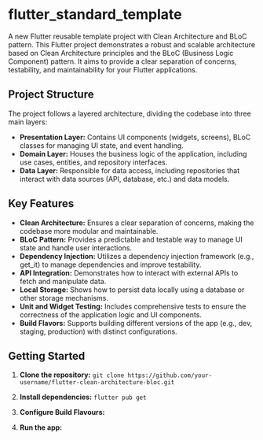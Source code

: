 # flutter_standard_template

A new Flutter reusable template project with Clean Architecture and BLoC pattern. This Flutter project demonstrates a robust and scalable architecture based on Clean Architecture principles and the BLoC (Business Logic Component) pattern. It aims to provide a clear separation of concerns, testability, and maintainability for your Flutter applications.

## Project Structure

The project follows a layered architecture, dividing the codebase into three main layers:
- **Presentation Layer:** Contains UI components (widgets, screens), BLoC classes for managing UI state, and event handling.
- **Domain Layer:** Houses the business logic of the application, including use cases, entities, and repository interfaces.
- **Data Layer:** Responsible for data access, including repositories that interact with data sources (API, database, etc.) and data models.

## Key Features

- **Clean Architecture:** Ensures a clear separation of concerns, making the codebase more modular and maintainable.
- **BLoC Pattern:** Provides a predictable and testable way to manage UI state and handle user interactions.
- **Dependency Injection:** Utilizes a dependency injection framework (e.g., get_it) to manage dependencies and improve testability.
- **API Integration:** Demonstrates how to interact with external APIs to fetch and manipulate data.
- **Local Storage:** Shows how to persist data locally using a database or other storage mechanisms.
- **Unit and Widget Testing:** Includes comprehensive tests to ensure the correctness of the application logic and UI components.
- **Build Flavors:** Supports building different versions of the app (e.g., dev, staging, production) with distinct configurations.

## Getting Started

1. **Clone the repository:** `git clone https://github.com/your-username/flutter-clean-architecture-bloc.git`

2. **Install dependencies:** `flutter pub get`
3. **Configure Build Flavours:**
4. **Run the app:**